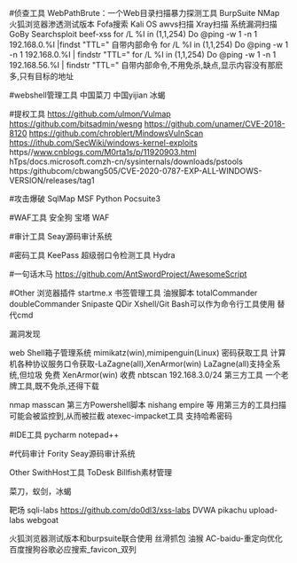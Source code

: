 #侦查工具
WebPathBrute：一个Web目录扫描暴力探测工具
BurpSuite
NMap
火狐浏览器渗透测试版本
Fofa搜索
Kali OS
awvs扫描
Xray扫描
系统漏洞扫描GoBy
Searchsploit
beef-xss
for /L %I in (1,1,254) Do @ping -w 1 -n 1 192.168.0.%I |findst "TTL=" 
自带内部命令
for /L %I in (1,1,254) Do @ping -w 1 -n 1 192.168.0.%I | findstr "TTL="
for /L %I in (1,1,254) Do @ping -w 1 -n 1 192.168.56.%I | findstr "TTL="
自带内部命令,不用免杀,缺点,显示内容没有那麽多,只有目标的地址


#webshell管理工具
中国菜刀
中国yijian
冰蝎


#提权工具
https://github.com/ulmon/Vulmap
https://github.com/bitsadmin/wesng
https://github.com/unamer/CVE-2018-8120
https://github.com/chroblert/MindowsVulnScan
https://ithub.com/SecWiki/windows-kernel-exploits
https//www.cnblogs.com/M0rta1s/p/11920903.html
hTps/docs.microsoft.comzh-cn/sysinternals/downloads/pstools
https:/githubcom/cbwang505/CVE-2020-0787-EXP-ALL-WINDOWS-
VERSION/releases/tag1


#攻击爆破
SqlMap
MSF
Python
Pocsuite3


#WAF工具
安全狗 宝塔 WAF


#审计工具
Seay源码审计系统


#密码工具
KeePass
超级弱口令检测工具
Hydra


#一句话木马
https://github.com/AntSwordProject/AwesomeScript



#Other
浏览器插件
startme.x 书签管理工具
油猴脚本
totalCommander
doubleCommander
Snipaste
QDir
Xshell/Git Bash可以作为命令行工具使用 替代cmd

漏洞发现


web Shell箱子管理系统
mimikatz(win),mimipenguin(Linux) 密码获取工具
计算机各种协议服务口令获取-LaZagne(all),XenArmor(win)
LaZagne(all)支持全系统,但垃圾 免费
XenArmor(win) 收费
nbtscan 192.168.3.0/24 第三方工具
一个老牌工具,既不免杀,还得下载




nmap masscan
第三方Powershell脚本 nishang empire 等
用第三方的工具扫描可能会被监控到,从而被拦截
atexec-impacket工具 支持哈希密码


#IDE工具
pycharm
notepad++



#代码审计
Fority
Seay源码审计系统

Other
SwithHost工具
ToDesk
Billfish素材管理


菜刀，蚁剑，冰蝎

靶场
sqli-labs
https://github.com/do0dl3/xss-labs
DVWA
pikachu
upload-labs
webgoat

火狐浏览器测试版本和burpsuite联合使用
丝滑抓包
油猴 AC-baidu-重定向优化百度搜狗谷歌必应搜索_favicon_双列